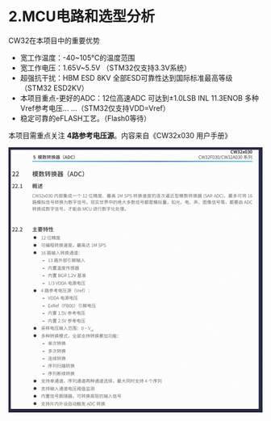 # 2.MCU电路和选型分析

CW32在本项目中的重要优势

- 宽工作温度：-40~105℃的温度范围
- 宽工作电压：1.65V~5.5V （STM32仅支持3.3V系统）
- 超强抗干扰：HBM ESD 8KV 全部ESD可靠性达到国际标准最高等级（STM32 ESD2KV）
- 本项目重点-更好的ADC：12位高速ADC 可达到±1.0LSB INL 11.3ENOB 多种Vref参考电压... ...（STM32仅支持VDD=Vref）
- 稳定可靠的eFLASH工艺。（Flash0等待）

本项目需重点关注 **4路参考电压源**。内容来自《CW32x030 用户手册》

![屏幕截图 2024-11-20 155025.png](https://raw.githubusercontent.com/hazy1k/My-drawing-bed/main/2024/11/20-15-50-35-屏幕截图%202024-11-20%20155025.png)
